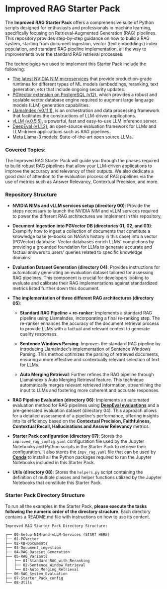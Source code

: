 # Improved RAG Starter Pack

The **Improved RAG Starter Pack** offers a comprehensive suite of Python scripts designed for enthusiasts and 
professionals in machine learning, specifically focusing on Retrieval-Augmented Generation (RAG) pipelines.
This repository provides step-by-step guidance on how to build a RAG system, starting from document ingestion,
vector (text embeddings) index population, and standard RAG pipeline implementation, all the way to improvements over
the standard RAG retrieval processes. 

The technologies we used to implement this Starter Pack include the following:

- [The latest NVIDIA NIM microservices](https://docs.nvidia.com/nim/index.html) that provide production-grade runtimes for 
different types of ML models (embeddings, reranking, text generation, etc) that include ongoing security updates.
- [PGVector extension on PostgreSQL (v12)](https://docs.vmware.com/en/VMware-Postgres/15.7/vmware-postgres/installing.html), which 
provides a robust and scalable vector database engine required to augment large language models (LLM) generation
capabilities. 
- [LlamaIndex (v0.11.1),](https://github.com/run-llama/llama_index) is an orchestration and data processing framework
that facilitates the constructions of LLM-driven applications.
- [vLLM (v.0.5.5),](https://github.com/vllm-project/vllm) a powerful, fast and easy-to-use LLM inference server.
- [DeepEval (v1.1.2),](https://docs.confident-ai.com/docs/getting-started) an open-source evaluation framework for LLMs and 
LLM-driven applications such as RAG pipelines.
- [Meta Llama-3 models.](https://ai.meta.com/blog/meta-llama-3/) State-of-the-art open source LLMs. 

### Covered Topics:

The Improved RAG Starter Pack will guide you through the phases required to build robust RAG pipelines that allow
your LLM-driven applications to improve the accuracy and relevancy of their outputs. We also dedicate a good deal of 
attention to the evaluation process of RAG pipelines via the use of metrics such as 
Answer Relevancy, Contextual Precision, and more.

### Repository Structure

- __NVIDIA NIMs and vLLM services setup (directory 00)__: Provide the steps necessary to launch the NVIDIA NIM and vLLM services 
required to power the different RAG architectures we implement in this repository,


- __Document Ingestion into PGVector DB (directories 01, 02, and 03)__: Exemplify how to ingest a collection of
documents that constitute a knowledge base (e-books on NASA's history in this case) into a vector (PGVector) database. 
Vector databases enrich LLMs' completions by providing a grounded foundation for LLMs to generate accurate and factual
answers to users' queries related to specific knowledge domains.


- __Evaluation Dataset Generation (directory 04)__: Provides instructions for automatically generating an evaluation
dataset tailored for assessing RAG pipelines. This component is crucial for developers looking to evaluate
and calibrate their RAG implementations against standardized metrics listed further down this document. 


- **The implementation of three different RAG architectures (directory 05)**:   
  - **Standard RAG Pipeline + re-ranker**: Implements a standard RAG pipeline using LlamaIndex, incorporating a
  final re-ranking step. The re-ranker enhances the accuracy of the document retrieval process to provide LLMs with
  a factual and relevant context to generate quality responses.

  - **Sentence Windows Parsing**: Improves the standard RAG pipeline by introducing LlamaIndex's implementation of 
  Sentence Windows Parsing. This method optimizes the parsing of retrieved documents, ensuring a more effective and 
  contextually relevant selection of text for LLMs.

  - **Auto Merging Retrieval**: Further refines the RAG pipeline through LlamaIndex's Auto Merging Retrieval feature. 
  This technique automatically merges relevant retrieved information, streamlining the input to LLMs and fostering 
  more coherent and accurate responses.


- **RAG Pipeline Evaluation (directory 06)**: Implements an automated evaluation method for RAG pipelines using 
[__DeepEval evaluations__](https://docs.confident-ai.com/docs/metrics-introduction) and a pre-generated evaluation 
dataset (directory 04). This approach allows for a detailed assessment of a pipeline's performance, offering insights 
into its efficiency based on the __Contextual Precision, Faithfulness, Contextual Recall, Hallucinations and 
Answer Relevancy__ metrics.


- __Starter Pack configuration (directory 07)__: Stores the `improved_rag_config.yaml` configuration file used by
the Jupyter Notebooks and Python scripts in the Starter Pack to retrieve their configuration. It also stores the 
`impv_rag.yaml` file that can be used by 
[__Conda__](https://conda.io/projects/conda/en/latest/user-guide/tasks/manage-environments.html) to install all the Python
packages required to run the Jupyter Notebooks included in this Starter Pack.


- __Utils (directory 08)__: Stores the `helpers.py` script containing the definition of multiple classes and helper
functions utilized by the Jupyter Notebooks that constitute this Starter Pack.

### Starter Pack Directory Structure
To run all the examples in the Starter Pack, **please execute the tasks following the numeric order of the directory
structure**. Each directory contains a README.md file with instructions on how to use its content.
```
Improved RAG Starter Pack Directory Structure:

┌── 00-Setup-NIM-and-vLLM-Services (START HERE)
├── 01-PGVector  
├── 02-KB-Documents   
├── 03-Document_ingestion  
├── 04-RAG_Dataset_Generation  
├── 05-RAG_Variants  
│   ├── 01-Standard_RAG_with_Reranking  
│   ├── 02-Sentence_Window_Retrieval  
│   └── 03-Auto_Merging_Retrieval  
├── 06-RAG_System_Evaluation
├── 07-Starter_Pack_config
└── 08-Utils
```
